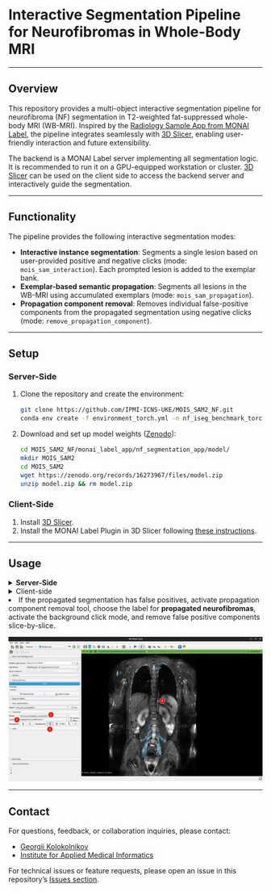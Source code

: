 # Interactive Segmentation Pipeline for Neurofibromas in Whole-Body MRI

---

## Overview

This repository provides a multi-object interactive segmentation pipeline for neurofibroma (NF) segmentation in T2-weighted fat-suppressed whole-body MRI (WB-MRI). Inspired by the [Radiology Sample App from MONAI Label](https://github.com/Project-MONAI/MONAILabel/tree/main/sample-apps/radiology), the pipeline integrates seamlessly with [3D Slicer](https://www.slicer.org/), enabling user-friendly interaction and future extensibility.

The backend is a MONAI Label server implementing all segmentation logic. It is recommended to run it on a GPU-equipped workstation or cluster. [3D Slicer](https://www.slicer.org/) can be used on the client side to access the backend server and interactively guide the segmentation.

---

## Functionality

The pipeline provides the following interactive segmentation modes:

- **Interactive instance segmentation**: Segments a single lesion based on user-provided positive and negative clicks (mode: `mois_sam_interaction`). Each prompted lesion is added to the exemplar bank.
- **Exemplar-based semantic propagation**: Segments all lesions in the WB-MRI using accumulated exemplars (mode: `mois_sam_propagation`).
- **Propagation component removal**: Removes individual false-positive components from the propagated segmentation using negative clicks (mode: `remove_propagation_component`).

---

## Setup

### Server-Side

1. Clone the repository and create the environment:

   ```bash
   git clone https://github.com/IPMI-ICNS-UKE/MOIS_SAM2_NF.git
   conda env create -f environment_torch.yml -n nf_iseg_benchmark_torch
   ```

2. Download and set up model weights ([Zenodo](https://zenodo.org/records/16273967)):

   ```bash
   cd MOIS_SAM2_NF/monai_label_app/nf_segmentation_app/model/
   mkdir MOIS_SAM2
   cd MOIS_SAM2
   wget https://zenodo.org/records/16273967/files/model.zip
   unzip model.zip && rm model.zip
   ```

### Client-Side
1. Install [3D Slicer](https://www.slicer.org/).
2. Install the MONAI Label Plugin in 3D Slicer following [these instructions](https://github.com/Project-MONAI/MONAILabel/tree/main/plugins/slicer).

---

## Usage
<details>
<summary><strong>Server-Side</strong></summary>

1. Activate the environment:
   ```bash
   conda activate nf_iseg_benchmark_torch
   ```

2. Launch the MONAI Label server:
   ```bash
   bash launch_nf_segmentation_server.sh
   ```

[More command-line options](https://github.com/Project-MONAI/MONAILabel/tree/main?tab=readme-ov-file#step-5-start-monai-label-server-and-start-annotating)

</details>



<details>
<summary>Client-side</summary>

1. Launch 3D Slicer and connect to the MONAI Label server. <details> <summary>Expand for visual instructions</summary>
   <p>
     <img src="assets/step_1.png" alt="step_1">
   </p>
   </details>
2. Upload MRI data to the MONAI Label server. <details> <summary>Expand for visual instructions</summary>
   <p>
     <img src="assets/step_2.png" alt="step_2">
   </p>
   </details>
3. Select the interactive instance segmentation mode, choose the lesion label, and activate the foreground click mode. <details> <summary>Expand for visual instructions</summary>
   <p>
     <img src="assets/step_3.png" alt="step_3">
   </p>
   </details>
4. Click on a neurofibroma. After annotating one lesion, switch to the next lesion label and annotate the next neurofibroma. <details> <summary>Expand for visual instructions</summary>
   <p>
     <img src="assets/step_4.png" alt="step_4">
   </p>
   </details>
5. After annotating 5-10 lesions, launch exemplar-based semantic propagation to segment all neurofibromas in the scan. </summary>
   <p>
     <img src="assets/step_5.png" alt="step_5">
   </p>
   </details>
6. If the propagated segmentation has false positives, activate propagation component removal tool, choose the label for  **propagated neurofibromas**, activate the background click mode, and remove false positive components slice-by-slice. </summary>
   <p>
     <img src="assets/step_6.png" alt="step_6">
   </p>
   </details>   


</details>

---

## Contact
For questions, feedback, or collaboration inquiries, please contact:
- [Georgii Kolokolnikov](mailto:g.kolokolnikov@uke.de)
- [Institute for Applied Medical Informatics](https://www.uke.de/english/departments-institutes/institutes/applied-medical-informatics/index.html)

For technical issues or feature requests, please open an issue in this repository’s [Issues section](https://github.com/IPMI-ICNS-UKE/MOIS_SAM2_NF/issues).

